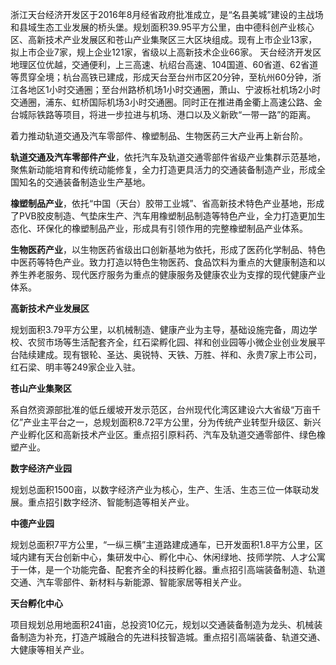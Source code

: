 浙江天台经济开发区于2016年8月经省政府批准成立，是“名县美城”建设的主战场和县域生态工业发展的桥头堡。规划面积39.95平方公里，由中德科创产业核心区、高新技术产业发展区和苍山产业集聚区三大区块组成。现有上市企业13家，拟上市企业7家，规上企业121家，省级以上高新技术企业66家。
天台经济开发区地理区位优越，交通便利，上三高速、杭绍台高速、104国道、60省道、62省道等贯穿全境；杭台高铁已建成，形成天台至台州市区20分钟，至杭州60分钟，浙江各地区1小时交通圈；至台州路桥机场1小时交通圈，萧山、宁波栎社机场2小时交通圈，浦东、虹桥国际机场3小时交通圈。同时正在推进甬金衢上高速公路、金台城际铁路等项目，将进一步拉进与机场、港口以及义新欧“一带一路”的距离。

着力推动轨道交通及汽车零部件、橡塑制品、生物医药三大产业再上新台阶。

  

**轨道交通及汽车零部件产业**，依托汽车及轨道交通零部件省级产业集群示范基地，聚焦新动能培育和传统动能修复，全力打造更具活力的交通装备制造产业，形成全国知名的交通装备制造业生产基地。

  

**橡塑制品产业**，依托“中国（天台）胶带工业城”、省高新技术特色产业基地，形成了PVB胶皮制造、气垫床生产、汽车用橡塑制品制造等特色产业，全力打造更加生态化、环保化的橡塑制品产业，形成具有引领作用的完整橡塑制品产业体系。

  

**生物医药产业**，以生物医药省级出口创新基地为依托，形成了医药化学制品、特色中医药等特色产业。致力打造以特色生物医药、食品饮料为重点的大健康制造和以养生养老服务、现代医疗服务为重点的健康服务及健康农业为支撑的现代健康产业体系。

**高新技术产业发展区**

规划面积3.79平方公里，以机械制造、健康产业为主导，基础设施完备，周边学校、农贸市场等生活配套齐全，红石梁孵化园、祥和创业园等小微企业创业发展平台陆续建成。现有银轮、圣达、奥锐特、天铁、万胜、祥和、永贵7家上市公司，红石梁、明丰等249家企业入驻。

  

  

**苍山产业集聚区**

系自然资源部批准的低丘缓坡开发示范区，台州现代化湾区建设六大省级“万亩千亿”产业主平台之一，总规划面积8.72平方公里，分为传统产业转型升级区、新兴产业孵化区和高新技术产业区。重点招引原料药、汽车及轨道交通零部件、绿色橡塑产业。

  

  

  

  

**数字经济产业园**

规划总面积1500亩，以数字经济产业为核心，生产、生活、生态三位一体联动发展。重点招引数字经济、智能制造等相关产业。

  

  

  

**中德产业园**

规划总面积7平方公里，“一纵三横”主道路建成通车，已开发面积1.8平方公里，区域内建有天台创新中心，集研发中心、孵化中心、休闲绿地、技师学院、人才公寓于一体，是一个功能完备、配套齐全的科技孵化器。重点招引高端装备制造、轨道交通、汽车零部件、新材料与新能源、智能家居等相关产业。

**天台孵化中心**

项目规划总用地面积241亩，总投资10亿元，规划以交通装备制造为龙头、机械装备制造为补充，打造产城融合的先进科技智造城。重点招引高端装备、轨道交通、大健康等相关产业。